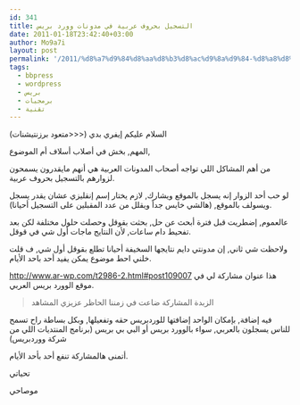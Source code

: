 ```yaml
---
id: 341
title: التسجيل بحروف عربية في مدونات وورد بريس
date: 2011-01-18T23:42:40+03:00
author: Mo9a7i
layout: post
permalink: '/2011/%d8%a7%d9%84%d8%aa%d8%b3%d8%ac%d9%8a%d9%84-%d8%a8%d8%ad%d8%b1%d9%88%d9%81-%d8%b9%d8%b1%d8%a8%d9%8a%d8%a9-%d9%81%d9%8a-%d9%85%d8%af%d9%88%d9%86%d8%a7%d8%aa-%d9%88%d9%88%d8%b1%d8%af-%d8%a8%d8%b1%d9%8a/'
tags:
  - bbpress
  - wordpress
  - بريس
  - برمجيات
  - تقنية
---
```

السلام عليكم إيفري بدي (<<<متعود برزنتيشنات)

المهم, بخش في أصلاب أسلاف أم الموضوع,

من أهم المشاكل اللي تواجه أصحاب المدونات العربية هي أنهم مايقدرون يسمحون لزوارهم بالتسجيل بحروف عربية.

لو حب أحد الزوار إنه يسجل بالموقع ويشارك, لازم يختار إسم إنقليزي عشان يقدر يسجل ويسولف بالموقع, (هالشي خايس جداً ويقلل من عدد المقبلين على التسجيل أحيانا).

عالعموم, إضطريت قبل فترة أبحث عن حل, بحثت بقوقل وحصلت حلول مختلفة لكن بعد تفحيط دام ساعات, لأن النتايج ماجات أول شي في قوقل.

ولاحظت شي ثاني, إن مدونتي دايم نتايجها السخيفة أحيانا تطلع بقوقل أول شي, ف قلت خلني احط موضوع يمكن يفيد أحد باحد الأيام.

<http://www.ar-wp.com/t2986-2.html#post109007> هذا عنوان مشاركة لي في موقع الوورد بريس العربي.

> الزبدة المشاركة ضاعت في زمننا الحاظر عزيزي المشاهد

فيه إضافة, بإمكان الواحد إضافتها للوردبريس حقه وتفعيلها, وبكل بساطة راح تسمح للناس يسجلون بالعربي, سواء بالوورد بريس أو البي بي بريس (برنامج المنتديات اللي من شركة ووردبريس)

أتمنى هالمشاركة تنفع أحد بأحد الأيام.

تحياتي

موصاحي